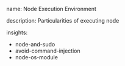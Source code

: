 name: Node Execution Environment

description: Particularities of executing node 

insights:
  - node-and-sudo
  - avoid-command-injection
  - node-os-module